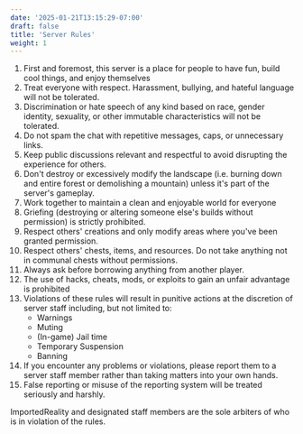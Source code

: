 ```yaml
---
date: '2025-01-21T13:15:29-07:00'
draft: false
title: 'Server Rules'
weight: 1
---
```

1. First and foremost, this server is a place for people to have fun, build cool things, and enjoy themselves
2. Treat everyone with respect. Harassment, bullying, and hateful language will not be tolerated.
3. Discrimination or hate speech of any kind based on race, gender identity, sexuality, or other immutable characteristics will not be tolerated.
4. Do not spam the chat with repetitive messages, caps, or unnecessary links.
5. Keep public discussions relevant and respectful to avoid disrupting the experience for others.
6. Don't destroy or excessively modify the landscape (i.e. burning down and entire forest or demolishing a mountain) unless it's part of the server's gameplay.
7. Work together to maintain a clean and enjoyable world for everyone
8. Griefing (destroying or altering someone else's builds without permission) is strictly prohibited.
9. Respect others' creations and only modify areas where you've been granted permission.
10. Respect others' chests, items, and resources. Do not take anything not in communal chests without permissions.
11. Always ask before borrowing anything from another player.
12. The use of hacks, cheats, mods, or exploits to gain an unfair advantage is prohibited
13. Violations of these rules will result in punitive actions at the discretion of server staff including, but not limited to:
    - Warnings
    - Muting
    - (In-game) Jail time
    - Temporary Suspension
    - Banning
14. If you encounter any problems or violations, please report them to a server staff member rather than taking matters into your own hands.
15. False reporting or misuse of the reporting system will be treated seriously and harshly.

ImportedReality and designated staff members are the sole arbiters of who is in violation of the rules.
